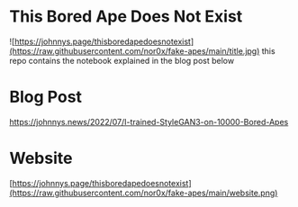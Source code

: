 # This Bored Ape Does Not Exist

![https://johnnys.page/thisboredapedoesnotexist](https://raw.githubusercontent.com/nor0x/fake-apes/main/title.jpg)
this repo contains the notebook explained in the blog post below


# Blog Post
https://johnnys.news/2022/07/I-trained-StyleGAN3-on-10000-Bored-Apes

# Website
[https://johnnys.page/thisboredapedoesnotexist](https://raw.githubusercontent.com/nor0x/fake-apes/main/website.png)

